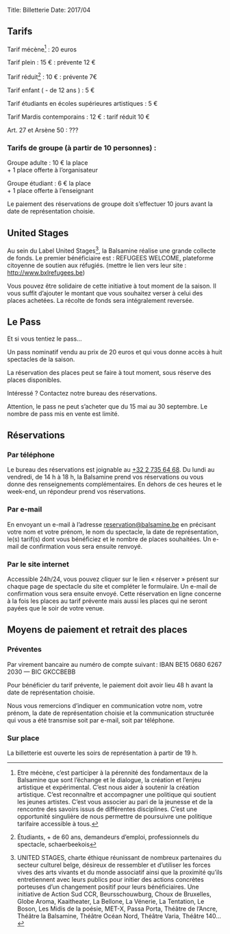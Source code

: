 Title: Billetterie
Date: 2017/04

## Tarifs

Tarif mécène[^1]
:  20 euros

Tarif plein
:  15 €
:  prévente 12 €

Tarif réduit[^2]
:  10 €
:  prévente 7€

Tarif enfant ( - de 12 ans )
:  5 €

Tarif étudiants en écoles supérieures artistiques
:  5 €

Tarif Mardis contemporains
:  12 €
:  tarif réduit 10 €

Art. 27 et Arsène 50
:  ???

[^1]:Etre mécène, c’est participer à la pérennité des fondamentaux de la Balsamine que sont l’échange et le dialogue, la création et l’enjeu artistique et expérimental.
C’est nous aider à soutenir la création artistique. C’est reconnaître et accompagner une politique qui soutient les jeunes artistes.
C’est vous associer au pari de la jeunesse et de la rencontre des savoirs issus de différentes disciplines.
C’est une opportunité singulière de nous permettre de poursuivre une politique tarifaire accessible à tous.

[^2]:Étudiants, + de 60 ans, demandeurs d’emploi, professionnels du spectacle, schaerbeekois

### Tarifs de groupe (à partir de 10 personnes) :

Groupe adulte
:  10 € la place<br/> + 1 place offerte à l’organisateur

Groupe étudiant
:  6 € la place<br/> + 1 place offerte à l’enseignant

Le paiement des réservations de groupe doit s’effectuer 10 jours avant la date de représentation choisie.

## United Stages

Au sein du Label United Stages[^3], la Balsamine réalise une grande collecte de fonds. Le premier bénéficiaire est : REFUGEES WELCOME, plateforme citoyenne de soutien aux réfugiés. (mettre le lien vers leur site : http://www.bxlrefugees.be)

Vous pouvez être solidaire de cette initiative à tout moment de la saison. Il vous suffit d’ajouter le montant que vous souhaitez verser à celui des places achetées. La récolte de fonds sera intégralement reversée.

[^3]:UNITED STAGES, charte éthique réunissant de nombreux partenaires du secteur culturel belge, désireux de ressembler et d’utiliser les forces vives des arts vivants et du monde associatif ainsi que la proximité qu’ils entretiennent avec leurs publics pour initier des actions concrètes porteuses d’un changement positif pour leurs bénéficiaires. Une initiative de Action Sud CCR, Beursschouwburg, Choux de Bruxelles, Globe Aroma, Kaaitheater, La Bellone, La Vénerie, La Tentation, Le Boson, Les Midis de la poésie, MET-X, Passa Porta, Théâtre de l’Ancre, Théâtre la Balsamine, Théâtre Océan Nord, Théâtre Varia, Théâtre 140…

## Le Pass

Et si vous tentiez le pass…

Un pass nominatif vendu au prix de 20 euros et qui vous donne accès à huit spectacles de la saison.

La réservation des places peut se faire à tout moment, sous réserve des places disponibles.

Intéressé ? Contactez notre bureau des réservations.

Attention, le pass ne peut s’acheter que du 15 mai au 30 septembre. Le nombre de pass mis en vente est limité.

## Réservations

### Par téléphone

Le bureau des réservations est joignable au [+32 2 735 64 68](tel:+3227356468). Du lundi au vendredi, de 14 h à 18 h, la Balsamine prend vos réservations ou vous donne des renseignements complémentaires. En dehors de ces heures et le week-end, un répondeur prend vos réservations.

### Par e-mail

En envoyant un e-mail à l’adresse [reservation@balsamine.be](mailto:reservation@balsamine.be) en précisant votre nom et votre prénom, le nom du spectacle, la date de représentation, le(s) tarif(s) dont vous bénéficiez et le nombre de places souhaitées. Un e-mail de confirmation vous sera ensuite renvoyé.

### Par le site internet

Accessible 24h/24, vous pouvez cliquer sur le lien « réserver » présent sur chaque page de spectacle du site et compléter le formulaire. Un e-mail de confirmation vous sera ensuite envoyé. Cette réservation en ligne concerne à la fois les places au tarif prévente mais aussi les places qui ne seront payées que le soir de votre venue.

## Moyens de paiement et retrait des places

### Préventes

Par virement bancaire au numéro de compte suivant : IBAN BE15 0680 6267 2030 — BIC GKCCBEBB

Pour bénéficier du tarif prévente, le paiement doit avoir lieu 48 h avant la date de représentation choisie.

Nous vous remercions d’indiquer en communication votre nom, votre prénom, la date de représentation choisie et la communication structurée qui vous a été transmise soit par e-mail, soit par téléphone.

### Sur place

La billetterie est ouverte les soirs de représentation à partir de 19 h.
